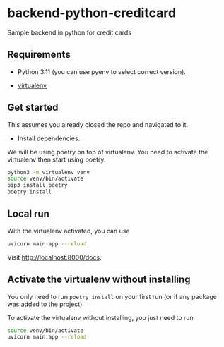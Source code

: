 # backend-python-creditcard

Sample backend in python for credit cards

## Requirements

- Python 3.11 (you can use pyenv to select correct version).

- [virtualenv](https://pypi.org/project/virtualenv/)

## Get started

This assumes you already closed the repo and navigated to it.

- Install dependencies.

We will be using poetry on top of virtualenv. You need to activate the virtualenv then start using poetry.

```bash
python3 -m virtualenv venv
source venv/bin/activate
pip3 install poetry
poetry install
```

## Local run

With the virtualenv activated, you can use

```bash
uvicorn main:app --reload
```

Visit [http://localhost:8000/docs](http://localhost:8000/docs).

## Activate the virtualenv without installing

You only need to run `poetry install` on your first run (or if any package was added to the project).

To activate the virtualenv without installing, you just need to run

```bash
source venv/bin/activate
uvicorn main:app --reload
```
